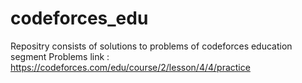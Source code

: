 # codeforces_edu
Repositry consists of solutions to problems of codeforces education segment
Problems link : https://codeforces.com/edu/course/2/lesson/4/4/practice 

